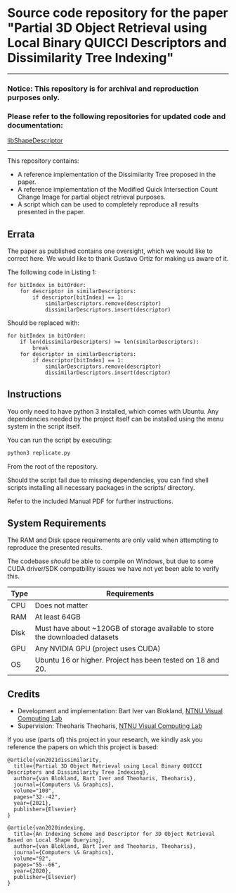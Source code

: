 # Source code repository for the paper "Partial 3D Object Retrieval using Local Binary QUICCI Descriptors and Dissimilarity Tree Indexing"

-----

### Notice: This repository is for archival and reproduction purposes only. 
### Please refer to the following repositories for updated code and documentation:

[libShapeDescriptor](https://github.com/bartvbl/libShapeDescriptor)



-----

This repository contains:

- A reference implementation of the Dissimilarity Tree proposed in the paper.
- A reference implementation of the Modified Quick Intersection Count Change Image for partial object retrieval purposes.
- A script which can be used to completely reproduce all results presented in the paper.

## Errata

The paper as published contains one oversight, which we would like to correct here. We would like to thank Gustavo Ortiz for making us aware of it.

The following code in Listing 1:

    for bitIndex in bitOrder:
        for descriptor in similarDescriptors:
            if descriptor[bitIndex] == 1:
                similarDescriptors.remove(descriptor)
                dissimilarDescriptors.insert(descriptor)

Should be replaced with:

    for bitIndex in bitOrder:
        if len(dissimilarDescriptors) >= len(similarDescriptors):
            break
        for descriptor in similarDescriptors:
            if descriptor[bitIndex] == 1:
                similarDescriptors.remove(descriptor)
                dissimilarDescriptors.insert(descriptor)



## Instructions

You only need to have python 3 installed, which comes with Ubuntu. Any dependencies needed by the project itself can be installed using the menu system in the script itself.

You can run the script by executing:

```bash
python3 replicate.py
```

From the root of the repository.

Should the script fail due to missing dependencies, you can find shell scripts installing all necessary packages in the scripts/ directory.

Refer to the included Manual PDF for further instructions.

## System Requirements

The RAM and Disk space requirements are only valid when attempting to reproduce the presented results.

The codebase _should_ be able to compile on Windows, but due to some CUDA driver/SDK compatbility issues we have not yet been able to verify this.

Type | Requirements
-----|----------------------------------------------------------------------------
CPU  | Does not matter
RAM  | At least 64GB
Disk | Must have about ~120GB of storage available to store the downloaded datasets
GPU  | Any NVIDIA GPU (project uses CUDA)
OS   | Ubuntu 16 or higher. Project has been tested on 18 and 20.

## Credits

- Development and implementation: Bart Iver van Blokland, [NTNU Visual Computing Lab](https://www.idi.ntnu.no/grupper/vis/)
- Supervision: Theoharis Theoharis, [NTNU Visual Computing Lab](https://www.idi.ntnu.no/grupper/vis/)

If you use (parts of) this project in your research, we kindly ask you reference the papers on which this project is based:

    @article{van2021dissimilarity,
      title={Partial 3D Object Retrieval using Local Binary QUICCI Descriptors and Dissimilarity Tree Indexing},
      author={van Blokland, Bart Iver and Theoharis, Theoharis},
      journal={Computers \& Graphics},
      volume="100",
      pages="32--42",
      year={2021},
      publisher={Elsevier}
    }
    
    @article{van2020indexing,
      title={An Indexing Scheme and Descriptor for 3D Object Retrieval Based on Local Shape Querying},
      author={van Blokland, Bart Iver and Theoharis, Theoharis},
      journal={Computers \& Graphics},
	  volume="92",
	  pages="55--66",
      year={2020},
      publisher={Elsevier}
    }

